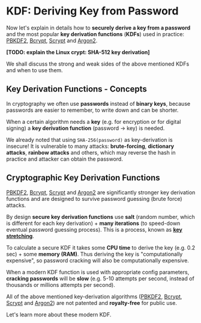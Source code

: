 # KDF: Deriving Key from Password

Now let's explain in details how to **securely derive a key from a password** and the most popular **key derivation functions** \(**KDFs**\) used in practice: [PBKDF2](https://en.wikipedia.org/wiki/PBKDF2), [Bcrypt](https://en.wikipedia.org/wiki/Bcrypt), [Scrypt](https://en.wikipedia.org/wiki/Scrypt) and [Argon2](https://en.wikipedia.org/wiki/Argon2).

**\[TODO: explain the Linux crypt: SHA-512 key derivation\]**    
  
We shall discuss the strong and weak sides of the above mentioned KDFs and when to use them.

## Key Derivation Functions - Concepts

In cryptography we often use **passwords** instead of **binary keys**, because passwords are easier to remember, to write down and can be shorter.

When a certain algorithm needs a **key** \(e.g. for encryption or for digital signing\) a **key derivation function** \(password -&gt; key\) is needed.

We already noted that using `SHA-256(password)` as key-derivation is insecure! It is vulnerable to many attacks: **brute-forcing**, **dictionary attacks**, **rainbow attacks** and others, which may reverse the hash in practice and attacker can obtain the password.

## Cryptographic Key Derivation Functions

[PBKDF2](https://en.wikipedia.org/wiki/PBKDF2), [Bcrypt](https://en.wikipedia.org/wiki/Bcrypt), [Scrypt](https://en.wikipedia.org/wiki/Scrypt) and [Argon2](https://en.wikipedia.org/wiki/Argon2) are significantly stronger key derivation functions and are designed to survive password guessing \(brute force\) attacks.

By design **secure key derivation functions** use **salt** \(random number, which is different for each key derivation\) + **many iterations** \(to speed-down eventual password guessing process\). This is a process, known as [**key stretching**](https://en.wikipedia.org/wiki/Key_stretching).

To calculate a secure KDF it takes some **CPU time** to derive the key \(e.g. 0.2 sec\) + some **memory \(RAM\)**. Thus deriving the key is "computationally expensive", so password cracking will also be computationally expensive.

When a modern KDF function is used with appropriate config parameters, **cracking passwords** will be **slow** \(e.g. 5-10 attempts per second, instead of thousands or millions attempts per second\).

All of the above mentioned key-derivation algorithms \([PBKDF2](https://en.wikipedia.org/wiki/PBKDF2), [Bcrypt](https://en.wikipedia.org/wiki/Bcrypt), [Scrypt](https://en.wikipedia.org/wiki/Scrypt) and [Argon2](https://en.wikipedia.org/wiki/Argon2)\) are not patented and **royalty-free** for public use.

Let's learn more about these modern KDF.

